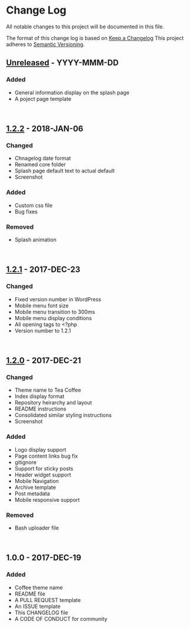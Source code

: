 # Change Log
All notable changes to this project will be documented in this file.

The format of this change log is based on [Keep a Changelog](http://keepachangelog.com/)
This project adheres to [Semantic Versioning](http://semver.org/).

## [Unreleased] - YYYY-MMM-DD
### Added
- General information display on the splash page
- A poject page template

&nbsp;
## [1.2.2] - 2018-JAN-06
### Changed
- Chnagelog date format
- Renamed core folder
- Splash page default text to actual default
- Screenshot

### Added
- Custom css file
- Bug fixes

### Removed
- Splash animation

&nbsp;
## [1.2.1] - 2017-DEC-23
### Changed
- Fixed version number in WordPress
- Mobile menu font size
- Mobile menu transition to 300ms
- Mobile menu display conditions
- All opening tags to <?php
- Version number to 1.2.1

&nbsp;
## [1.2.0] - 2017-DEC-21
### Changed
- Theme name to Tea Coffee
- Index display format
- Repository heirarchy and layout
- README instructions
- Consolidated similar styling instructions
- Screenshot

### Added
- Logo display support
- Page content links bug fix
- gitignore
- Support for sticky posts
- Header widget support
- Mobile Navigation
- Archive template
- Post metadata
- Mobile responsive support

### Removed
- Bash uploader file 

&nbsp;
## 1.0.0 - 2017-DEC-19
### Added
- Coffee theme name
- README file
- A PULL REQUEST template
- An ISSUE template
- This CHANGELOG file
- A CODE OF CONDUCT for community


[Unreleased]: https://github.com/technovus-sfu/technovus-theme/compare/v1.2.2...HEAD
[1.2.2]: https://github.com/technovus-sfu/technovus-theme/compare/v1.2.1...v1.2.2
[1.2.1]: https://github.com/technovus-sfu/technovus-theme/compare/v1.2.0...v1.2.1
[1.2.0]: https://github.com/technovus-sfu/technovus-theme/compare/v1.0.0...v1.2.0
